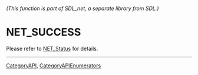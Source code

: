 ###### (This function is part of SDL_net, a separate library from SDL.)
# NET_SUCCESS

Please refer to [NET_Status](NET_Status) for details.

----
[CategoryAPI](CategoryAPI), [CategoryAPIEnumerators](CategoryAPIEnumerators)

